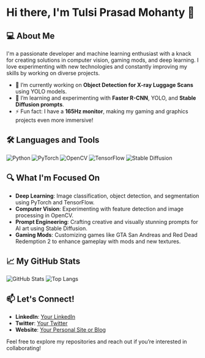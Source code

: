 # Hi there, I'm Tulsi Prasad Mohanty 👋

## 💻 About Me
I'm a passionate developer and machine learning enthusiast with a knack for creating solutions in computer vision, gaming mods, and deep learning. I love experimenting with new technologies and constantly improving my skills by working on diverse projects.

- 🔭 I’m currently working on **Object Detection for X-ray Luggage Scans** using YOLO models.
- 🌱 I’m learning and experimenting with **Faster R-CNN**, YOLO, and **Stable Diffusion prompts**.
- ⚡ Fun fact: I have a **165Hz monitor**, making my gaming and graphics projects even more immersive!

## 🛠️ Languages and Tools
![Python](https://img.shields.io/badge/-Python-3776AB?logo=python&logoColor=white&style=for-the-badge)
![PyTorch](https://img.shields.io/badge/-PyTorch-EE4C2C?logo=pytorch&logoColor=white&style=for-the-badge)
![OpenCV](https://img.shields.io/badge/-OpenCV-5C3EE8?logo=opencv&logoColor=white&style=for-the-badge)
![TensorFlow](https://img.shields.io/badge/-TensorFlow-FF6F00?logo=tensorflow&logoColor=white&style=for-the-badge)
![Stable Diffusion](https://img.shields.io/badge/-Stable%20Diffusion-444444?logo=google-street-view&logoColor=white&style=for-the-badge)

## 🔍 What I'm Focused On
- **Deep Learning**: Image classification, object detection, and segmentation using PyTorch and TensorFlow.
- **Computer Vision**: Experimenting with feature detection and image processing in OpenCV.
- **Prompt Engineering**: Crafting creative and visually stunning prompts for AI art using Stable Diffusion.
- **Gaming Mods**: Customizing games like GTA San Andreas and Red Dead Redemption 2 to enhance gameplay with mods and new textures.

## 📈 My GitHub Stats
![GitHub Stats](https://github-readme-stats.vercel.app/api?username=YourUsername&show_icons=true&theme=radical)
![Top Langs](https://github-readme-stats.vercel.app/api/top-langs/?username=YourUsername&layout=compact&theme=radical)

## 📫 Let's Connect!
- **LinkedIn**: [Your LinkedIn](https://linkedin.com/in/yourprofile)
- **Twitter**: [Your Twitter](https://twitter.com/yourprofile)
- **Website**: [Your Personal Site or Blog](https://yourwebsite.com)

Feel free to explore my repositories and reach out if you’re interested in collaborating!
